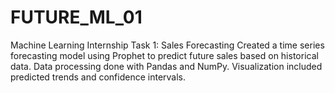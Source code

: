 # FUTURE_ML_01
Machine Learning Internship Task 1: Sales Forecasting Created a time series forecasting model using Prophet to predict future sales based on historical data. Data processing done with Pandas and NumPy. Visualization included predicted trends and confidence intervals.
